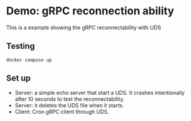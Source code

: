 # Demo: gRPC reconnection ability

This is a example showing the gRPC reconnectability with UDS

## Testing

```
docker compose up
```

## Set up

- Server: a simple echo server that start a UDS. It crashes intentionally after 10 seconds to test the 
  reconnectability.
- Server: it deletes the UDS file when it starts.
- Client: Cron gRPC client through UDS.

